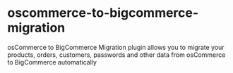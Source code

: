 # oscommerce-to-bigcommerce-migration
 osCommerce to BigCommerce Migration plugin allows you to migrate your products, orders, customers, passwords and other data from osCommerce to BigCommerce automatically
